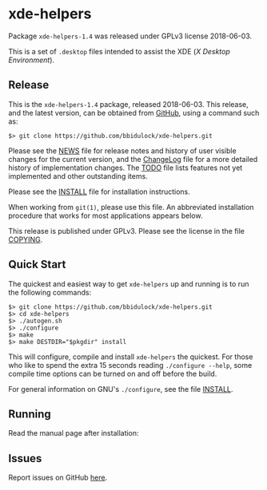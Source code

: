 [xde-helpers -- read me first file.  2018-06-03]: #

xde-helpers
===============

Package `xde-helpers-1.4` was released under GPLv3 license 2018-06-03.

This is a set of `.desktop` files intended to assist the XDE (_X Desktop
Environment_).


Release
-------

This is the `xde-helpers-1.4` package, released 2018-06-03.  This
release, and the latest version, can be obtained from [GitHub][1], using
a command such as:

    $> git clone https://github.com/bbidulock/xde-helpers.git

Please see the [NEWS][3] file for release notes and history of user
visible changes for the current version, and the [ChangeLog][4] file for
a more detailed history of implementation changes.  The [TODO][5] file
lists features not yet implemented and other outstanding items.

Please see the [INSTALL][7] file for installation instructions.

When working from `git(1)`, please use this file.  An abbreviated
installation procedure that works for most applications appears below.

This release is published under GPLv3.  Please see the license in the
file [COPYING][9].


Quick Start
-----------

The quickest and easiest way to get `xde-helpers` up and running is to run
the following commands:

    $> git clone https://github.com/bbidulock/xde-helpers.git
    $> cd xde-helpers
    $> ./autogen.sh
    $> ./configure
    $> make
    $> make DESTDIR="$pkgdir" install

This will configure, compile and install `xde-helpers` the quickest.  For
those who like to spend the extra 15 seconds reading `./configure
--help`, some compile time options can be turned on and off before the
build.

For general information on GNU's `./configure`, see the file
[INSTALL][7].


Running
-------

Read the manual page after installation:


Issues
------

Report issues on GitHub [here][2].



[1]: https://github.com/bbidulock/xde-helpers
[2]: https://github.com/bbidulock/xde-helpers/issues
[3]: https://github.com/bbidulock/xde-helpers/blob/1.4/NEWS
[4]: https://github.com/bbidulock/xde-helpers/blob/1.4/ChangeLog
[5]: https://github.com/bbidulock/xde-helpers/blob/1.4/TODO
[6]: https://github.com/bbidulock/xde-helpers/blob/1.4/COMPLIANCE
[7]: https://github.com/bbidulock/xde-helpers/blob/1.4/INSTALL
[8]: https://github.com/bbidulock/xde-helpers/blob/1.4/LICENSE
[9]: https://github.com/bbidulock/xde-helpers/blob/1.4/COPYING

[ vim: set ft=markdown sw=4 tw=72 nocin nosi fo+=tcqlorn spell: ]: #
